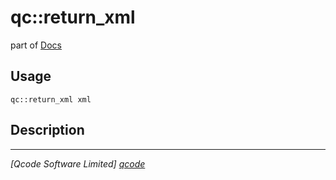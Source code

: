 qc::return_xml
==============

part of [Docs](../index.md)

Usage
-----
`qc::return_xml xml`

Description
-----------


----------------------------------
*[Qcode Software Limited] [qcode]*

[qcode]: http://www.qcode.co.uk "Qcode Software"